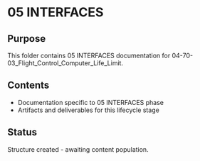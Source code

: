 # 05 INTERFACES

## Purpose
This folder contains 05 INTERFACES documentation for 04-70-03_Flight_Control_Computer_Life_Limit.

## Contents
- Documentation specific to 05 INTERFACES phase
- Artifacts and deliverables for this lifecycle stage

## Status
Structure created - awaiting content population.

